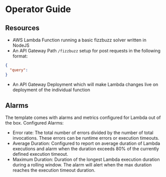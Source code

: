 # Operator Guide

## Resources

* AWS Lambda Function running a basic fizzbuzz solver written in NodeJS
* An API Gateway Path `/fizzbuzz` setup for post requests in the following format:

```json
{
  "query": 
}
```

* An API Gateway Deployment which will make Lambda changes live on deployment of the individual function

## Alarms

The template comes with alarms and metrics configured for Lambda out of the box. Configured Alarms:

* Error rate: The total number of errors divided by the number of total invocations. These errors can be runtime errors or execution timeouts.
* Average Duration: Configured to report on average duration of Lambda executions and alarm when the duration exceeds 80% of the currently defined execution timeout.
* Maximum Duration: Duration of the longest Lambda execution duration during a rolling window. The alarm will alert when the max duration reaches the execution timeout duration.
